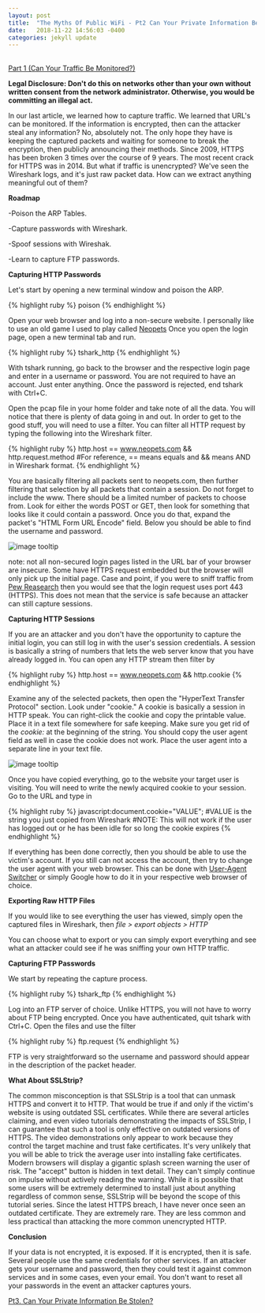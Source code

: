 ```yaml
---
layout: post
title:  "The Myths Of Public WiFi - Pt2 Can Your Private Information Be Stolen?"
date:   2018-11-22 14:56:03 -0400
categories: jekyll update
---
```


<br>[Part 1 (Can Your Traffic Be Monitored?)][part-1]

<b>Legal Disclosure: Don't do this on networks other than your own without written consent from the network administrator. Otherwise, you would be committing an illegal act.</b>

In our last article, we learned how to capture traffic. We learned that URL's can be monitored. If the information is encrypted, then can the attacker steal any information? No, absolutely not. The only hope they have is keeping the captured packets and waiting for someone to break the encryption, then publicly announcing their methods. Since 2009, HTTPS has been broken 3 times over the course of 9 years. The most recent crack for HTTPS was in 2014. But what if traffic is unencrypted? We've seen the Wireshark logs, and it's just raw packet data. How can we extract anything meaningful out of them?

<b>Roadmap</b>

-Poison the ARP Tables.

-Capture passwords with Wireshark.

-Spoof sessions with Wireshak.

-Learn to capture FTP passwords.

<b>Capturing HTTP Passwords</b>

Let's start by opening a new terminal window and poison the ARP.

{% highlight ruby %}
poison
{% endhighlight %}

Open your web browser and log into a non-secure website. I personally like to use an old game I used to play called [Neopets][neopets.com]
Once you open the login page, open a new terminal tab and run.

{% highlight ruby %}
tshark_http
{% endhighlight %}

With tshark running, go back to the browser and the respective login page and enter in a username or password. You are not required to have an account. Just enter anything. Once the password is rejected, end tshark with Ctrl+C.

Open the pcap file in your home folder and take note of all the data. You will notice that there is plenty of data going in and out. In order to get to the good stuff, you will need to use a filter. You can filter all HTTP request by typing the following into the Wireshark filter.

{% highlight ruby %}
http.host == www.neopets.com && http.request.method
#For reference, == means equals and && means AND in Wireshark format.
{% endhighlight %}

You are basically filtering all packets sent to neopets.com, then further filtering that selection by all packets that contain a session. Do not forget to include the www. There should be a limited number of packets to choose from. Look for either the words POST or GET, then look for something that looks like it could contain a password. Once you do that, expand the packet's "HTML Form URL Encode" field. Below you should be able to find the username and password.

![image tooltip](/blog/images/wifi/wiresharkpass.JPG)

note: not all non-secured login pages listed in the URL bar of your browser are insecure. Some have HTTPS request embedded but the browser will only pick up the initial page. Case and point, if you were to sniff traffic from [Pew Reasearch][Pew] then you would see that the login request uses port 443 (HTTPS). This does not mean that the service is safe because an attacker can still capture sessions.

<b>Capturing HTTP Sessions</b>

If you are an attacker and you don't have the opportunity to capture the initial login, you can still log in with the user's session credentials. A session is basically a string of numbers that lets the web server know that you have already logged in. You can open any HTTP stream then filter by

{% highlight ruby %}
http.host == www.neopets.com && http.cookie
{% endhighlight %}

Examine any of the selected packets, then open the "HyperText Transfer Protocol" section. Look under "cookie." A cookie is basically a session in HTTP speak. You can right-click the cookie and copy the printable value. Place it in a text file somewhere for safe keeping. Make sure you get rid of the <i>cookie: </i> at the beginning of the string. You should copy the user agent field as well in case the cookie does not work. Place the user agent into a separate line in your text file.

![image tooltip](/blog/images/wifi/wiresharkcookie.JPG)

Once you have copied everything, go to the website your target user is visiting. You will need to write the newly acquired cookie to your session. Go to the URL and type in

{% highlight ruby %}
javascript:document.cookie="VALUE";
#VALUE is the string you just copied from Wireshark
#NOTE: This will not work if the user has logged out or he has been idle for so long the cookie expires
{% endhighlight %}

If everything has been done correctly, then you should be able to use the victim's account. If you still can not access the account, then try to change the user agent with your web browser. This can be done with [User-Agent Switcher][User-AgentSwitcher] or simply Google how to do it in your respective web browser of choice.

<b>Exporting Raw HTTP Files</b>

If you would like to see everything the user has viewed, simply open the captured files in Wireshark, then <i>file > export objects > HTTP</i>

You can choose what to export or you can simply export everything and see what an attacker could see if he was sniffing your own HTTP traffic.

<b>Capturing FTP Passwords</b>

We start by repeating the capture process.

{% highlight ruby %}
tshark_ftp
{% endhighlight %}

Log into an FTP server of choice. Unlike HTTPS, you will not have to worry about FTP being encrypted. Once you have authenticated, quit tshark with Ctrl+C. Open the files and use the filter

{% highlight ruby %}
ftp.request
{% endhighlight %}

FTP is very straightforward so the username and password should appear in the description of the packet header.

<b>What About SSLStrip?</b>

The common misconception is that SSLStrip is a tool that can unmask HTTPS and convert it to HTTP. That would be true if and only if the victim's website is using outdated SSL certificates. While there are several articles claiming, and even video tutorials demonstrating the impacts of SSLStrip, I can guarantee that such a tool is only effective on outdated versions of HTTPS. The video demonstrations only appear to work because they control the target machine and trust fake certificates. It's very unlikely that you will be able to trick the average user into installing fake certificates. Modern browsers will display a gigantic splash screen warning the user of risk. The "accept" button is hidden in text detail. They can't simply continue on impulse without actively reading the warning. While it is possible that some users will be extremely determined to install just about anything regardless of common sense, SSLStrip will be beyond the scope of this tutorial series. Since the latest HTTPS breach, I have never once seen an outdated certificate. They are extremely rare. They are less common and less practical than attacking the more common unencrypted HTTP.

<b>Conclusion</b>

If your data is not encrypted, it is exposed. If it is encrypted, then it is safe. Several people use the same credentials for other services. If an attacker gets your username and password, then they could test it against common services and in some cases, even your email. You don't want to reset all your passwords in the event an attacker captures yours.

[Pt3. Can Your Private Information Be Stolen?][part-3]

[part-1]: https://danielloosec.github.io/blog/jekyll/update/2018/11/22/PublicWifiMyths_Part_1.html
[part-3]: https://danielloosec.github.io/blog/jekyll/update/2018/11/22/PublicWifiMyths_Part_3.html
[neopets.com]: http://www.neopets.com
[User-AgentSwitcher]: http://useragentswitcher.org
[Pew]: http://www.pewresearch.org/profile/
